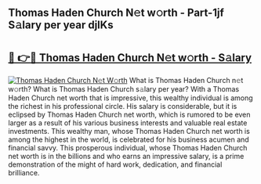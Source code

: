 ## Thomas Haden Church N𝚎t w𝚘rth - Part-1jf S𝚊lary per year djlKs

# <h2><a href="http://gc3ci8.nevu.top/?p=Thomas+Haden+Church">🔗 👉🔴 Thomas Haden Church N𝚎t w𝚘rth - S𝚊lary</a></h2>

[![Thomas Haden Church N𝚎t W𝚘rth](https://i.imgur.com/Oavwk0R.jpeg)](http://gc3ci8.nevu.top/?p=Thomas+Haden+Church)
What is Thomas Haden Church n𝚎t w𝚘rth? What is Thomas Haden Church s𝚊lary per year?
With a Thomas Haden Church net worth that is impressive, this wealthy individual is among the richest in his professional circle. His salary is considerable, but it is eclipsed by Thomas Haden Church net worth, which is rumored to be even larger as a result of his various business interests and valuable real estate investments. This wealthy man, whose Thomas Haden Church net worth is among the highest in the world, is celebrated for his business acumen and financial savvy. This prosperous individual, whose Thomas Haden Church net worth is in the billions and who earns an impressive salary, is a prime demonstration of the might of hard work, dedication, and financial brilliance.
